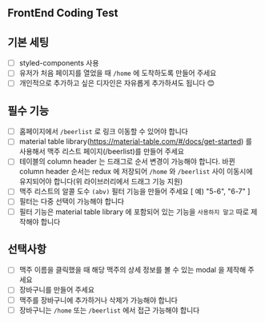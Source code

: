 ## FrontEnd Coding Test

## 기본 세팅

 - [ ] styled-components 사용
 - [ ] 유저가 처음 페이지를 열었을 때 ``/home`` 에 도착하도록 만들어 주세요
  - [ ] 개인적으로 추가하고 싶은 디자인은 자유롭게 추가하셔도 됩니다 😊

## 필수 기능

  - [ ] 홈페이지에서 ``/beerlist`` 로 링크 이동할 수 있어야 합니다
 - [ ] material table library(https://material-table.com/#/docs/get-started) 를 사용해서 맥주 리스트 페이지(/beerlist)를 만들어 주세요
 - [ ] 테이블의 column header 는 드래그로 순서 변경이 가능해야 합니다. 바뀐 column header 순서는 redux 에 저장되어 ``/home`` 와 ``/beerlist`` 사이 이동시에 유지되어야 합니다(위 라이브러리에서 드래그 기능 지원)
 - [ ] 맥주 리스트의 알콜 도수 ``(abv)`` 필터 기능을 만들어 주세요 [ 예) "5-6", "6-7" ]
  - [ ] 필터는 다중 선택이 가능해야 합니다
  - [ ] 필터 기능은 material table library 에 포함되어 있는 기능을 ``사용하지 말고`` 따로 제작해야 합니다

## 선택사항

 - [ ] 맥주 이름을 클릭했을 때 해당 맥주의 상세 정보를 볼 수 있는 modal 을 제작해 주세요
 - [ ] 장바구니를 만들어 주세요 
  - [ ] 맥주를 장바구니에 추가하거나 삭제가 가능해야 합니다
  - [ ] 장바구니는 ``/home`` 또는 ``/beerlist`` 에서 접근 가능해야 합니다
